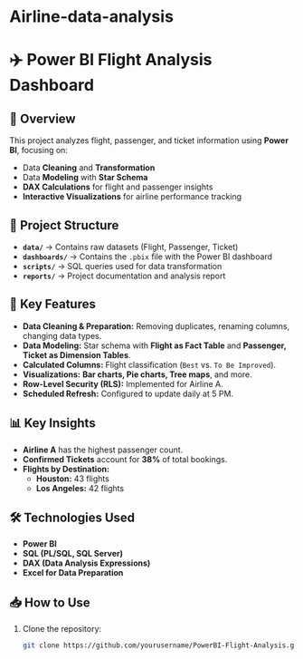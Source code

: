 # Airline-data-analysis
# ✈️ Power BI Flight Analysis Dashboard

## 📌 Overview
This project analyzes flight, passenger, and ticket information using **Power BI**, focusing on:
- Data **Cleaning** and **Transformation**
- Data **Modeling** with **Star Schema**
- **DAX Calculations** for flight and passenger insights
- **Interactive Visualizations** for airline performance tracking

## 📂 Project Structure
- **`data/`** → Contains raw datasets (Flight, Passenger, Ticket)
- **`dashboards/`** → Contains the `.pbix` file with the Power BI dashboard
- **`scripts/`** → SQL queries used for data transformation
- **`reports/`** → Project documentation and analysis report

## 🚀 Key Features
- **Data Cleaning & Preparation:** Removing duplicates, renaming columns, changing data types.
- **Data Modeling:** Star schema with **Flight as Fact Table** and **Passenger, Ticket as Dimension Tables**.
- **Calculated Columns:** Flight classification (`Best` vs. `To Be Improved`).
- **Visualizations:** **Bar charts, Pie charts, Tree maps**, and more.
- **Row-Level Security (RLS):** Implemented for Airline A.
- **Scheduled Refresh:** Configured to update daily at 5 PM.

## 📊 Key Insights
- **Airline A** has the highest passenger count.
- **Confirmed Tickets** account for **38%** of total bookings.
- **Flights by Destination:**
  - **Houston:** 43 flights
  - **Los Angeles:** 42 flights

## 🛠 Technologies Used
- **Power BI**
- **SQL (PL/SQL, SQL Server)**
- **DAX (Data Analysis Expressions)**
- **Excel for Data Preparation**

## 📥 How to Use
1. Clone the repository:
   ```sh
   git clone https://github.com/yourusername/PowerBI-Flight-Analysis.git
